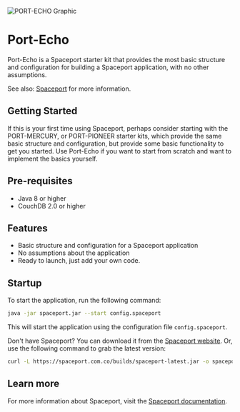 ![PORT-ECHO Graphic](https://spaceport.com.co/assets/port-echo-graphic.png "PORT-ECHO Graphic")

# Port-Echo
Port-Echo is a Spaceport starter kit that provides the most basic structure and configuration
for building a Spaceport application, with no other assumptions.

See also: [Spaceport](https://spaceport.com.co/docs/scaffolds#echo) for more information.


## Getting Started
If this is your first time using Spaceport, perhaps consider starting with the PORT-MERCURY,
or PORT-PIONEER starter kits, which provide the same basic structure and configuration, but
provide some basic functionality to get you started. Use Port-Echo if you want to start
from scratch and want to implement the basics yourself.


## Pre-requisites
- Java 8 or higher
- CouchDB 2.0 or higher


## Features
- Basic structure and configuration for a Spaceport application
- No assumptions about the application
- Ready to launch, just add your own code.


## Startup
To start the application, run the following command:

```bash
java -jar spaceport.jar --start config.spaceport
```

This will start the application using the configuration file `config.spaceport`.

Don't have Spaceport? You can download it from the [Spaceport website](https://spaceport.com.co/builds/). Or, use
the following command to grab the latest version:

```bash 
curl -L https://spaceport.com.co/builds/spaceport-latest.jar -o spaceport.jar
```

## Learn more
For more information about Spaceport, visit the [Spaceport documentation](https://spaceport.com.co/docs).
